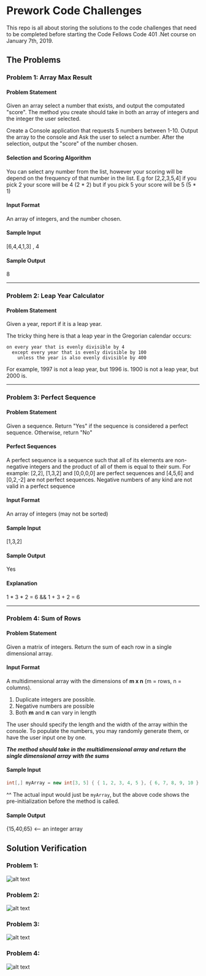 # Prework Code Challenges

This repo is all about storing the solutions to the code challenges that need to be completed before starting the Code Fellows Code 401 .Net course on January 7th, 2019.

## The Problems
### Problem 1: Array Max Result

#### Problem Statement
Given an array select a number that exists, and output the computated "score". The method you create should take in
both an array of integers and the integer the user selected.

Create a Console application that requests 5 numbers between 1-10. Output the array to the console and Ask the user to
select a number. After the selection, output the "score" of the number chosen.

#### Selection and Scoring Algorithm
You can select any number from the list, however your scoring will be depend on the frequency of that number in the list. 
E.g for [2,2,3,5,4] if you pick 2 your score will be 4 (2 * 2) but if you pick 5 your score will be 5 (5 * 1)

#### Input Format
An array of integers, and the number chosen.

#### Sample Input
[6,4,4,1,3] , 4

#### Sample Output
8


<hr />

### Problem 2: Leap Year Calculator

#### Problem Statement
Given a year, report if it is a leap year.

The tricky thing here is that a leap year in the Gregorian calendar occurs:

```
on every year that is evenly divisible by 4
  except every year that is evenly divisible by 100
    unless the year is also evenly divisible by 400

```

For example, 1997 is not a leap year, but 1996 is. 1900 is not a leap year, but 2000 is.



<hr />

### Problem 3: Perfect Sequence

#### Problem Statement
Given a sequence. Return "Yes" if the sequence is considered a perfect sequence. Otherwise, return "No"

#### Perfect Sequences
A perfect sequence is a sequence such that all of its elements are non-negative integers and the product of all of them is equal to their sum. 
For example: [2,2], [1,3,2] and [0,0,0,0] are perfect sequences and [4,5,6] and [0,2,-2] are not perfect sequences. Negative numbers of any kind are not valid in 
a perfect sequence

#### Input Format
An array of integers (may not be sorted)

#### Sample Input
[1,3,2]

#### Sample Output
Yes

#### Explanation
1 * 3 * 2 = 6 && 1 + 3 + 2 = 6


<hr />

### Problem 4: Sum of Rows

#### Problem Statement
Given a matrix of integers. Return the sum of each row in a single dimensional array. 

#### Input Format
A multidimensional array with the dimensions of **m x n** (m = rows, n = columns).

1. Duplicate integers are possible.
2. Negative numbers are possible
3. Both **m** and **n** can vary in length

The user should specify the length and the width of the array within the console. To populate the numbers, you may randomly generate them, or have the user input one by one.

***The method should take in the multidimensional array and return the single dimensional array with the sums***

#### Sample Input
```csharp
int[,] myArray = new int[3, 5] { { 1, 2, 3, 4, 5 }, { 6, 7, 8, 9, 10 }, { 11, 12, 13, 14, 15 } };
```

^^ The actual input would just be `myArray`, but the above code shows the pre-initialization before the method is called. 

#### Sample Output

{15,40,65} <-- an integer array


## Solution Verification
### Problem 1:
![alt text](https://via.placeholder.com/450 "The solution image will go here.")

### Problem 2:
![alt text](https://via.placeholder.com/450 "The solution image will go here.")

### Problem 3:
![alt text](https://via.placeholder.com/450 "The solution image will go here.")

### Problem 4:
![alt text](https://via.placeholder.com/450 "The solution image will go here.")



